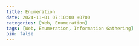 ```yaml
---
title: Enumeration 
date: 2024-11-01 07:10:00 +0700
categories: [Web, Enumeration]
tags: [Web, Enumeration, Information Gathering]
pin: false
---
```

